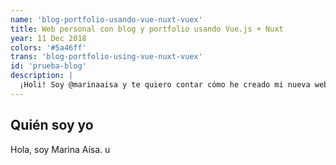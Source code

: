 ```yaml
---
name: 'blog-portfolio-usando-vue-nuxt-vuex'
title: Web personal con blog y portfolio usando Vue.js + Nuxt
year: 11 Dec 2018
colors: '#5a46ff'
trans: 'blog-portfolio-using-vue-nuxt-vuex'
id: 'prueba-blog'
description: |
  ¡Holi! Soy @marinaaisa y te quiero contar cómo he creado mi nueva web con portfolio y blog. Qué tecnología he utilizado y por qué.
---
```


## Quién soy yo

Hola, soy Marina Aísa. u
